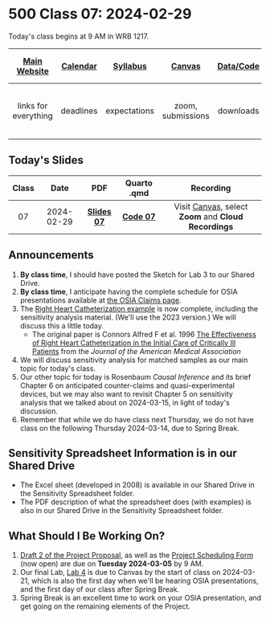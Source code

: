 # 500 Class 07: 2024-02-29

Today's class begins at 9 AM in WRB 1217.

[Main Website](https://thomaselove.github.io/500-2024/) | [Calendar](https://thomaselove.github.io/500-2024/calendar.html) | [Syllabus](https://thomaselove.github.io/500-syllabus-2024) | [Canvas](https://canvas.case.edu) | [Data/Code](https://github.com/THOMASELOVE/500-data) |  [Sources](https://github.com/THOMASELOVE/500-sources) | For help, email
:-----------: | :--------------: | :----------: | :---------: | :-------------: | :------: | :-----------: 
links for everything | deadlines | expectations | zoom, submissions | downloads | to read | `500-help` at `case` dot `edu`

## Today's Slides

Class | Date | PDF | Quarto .qmd | Recording
:---: | :--------: | :------: | :------: | :-------------:
07 | 2024-02-29 | **[Slides 07](https://github.com/THOMASELOVE/500-slides-2024/blob/main/500_slides07.pdf)** | **[Code 07](https://github.com/THOMASELOVE/500-slides-2024/blob/main/500_slides07.qmd)** | Visit [Canvas](https://canvas.case.edu/), select **Zoom** and **Cloud Recordings**

## Announcements

1. **By class time**, I should have posted the Sketch for Lab 3 to our Shared Drive.
2. **By class time**, I anticipate having the complete schedule for OSIA presentations available at [the OSIA Claims page](https://github.com/THOMASELOVE/500-osia-2024/blob/main/README.md).
3. The [Right Heart Catheterization example](https://github.com/THOMASELOVE/500-data/tree/master/rhc) is now complete, including the sensitivity analysis material. (We'll use the 2023 version.) We will discuss this a little today. 
    - The original paper is Connors Alfred F et al. 1996 [The Effectiveness of Right Heart Catheterization in the Initial Care of Critically Ill Patients](https://github.com/THOMASELOVE/500-classes-2023/blob/main/sources/articles/Connors%20et%20al%201996%20JAMA%20The%20Right%20Heart%20Catheterization%20Study.pdf) from the *Journal of the American Medical Association*
4. We will discuss sensitivity analysis for matched samples as our main topic for today's class.
5. Our other topic for today is Rosenbaum *Causal Inference* and its brief Chapter 6 on anticipated counter-claims and quasi-experimental devices, but we may also want to revisit Chapter 5 on sensitivity analysis that we talked about on 2024-03-15, in light of today's discussion.
6. Remember that while we do have class next Thursday, we do not have class on the following Thursday 2024-03-14, due to Spring Break.

## Sensitivity Spreadsheet Information is in our Shared Drive

- The Excel sheet (developed in 2008) is available in our Shared Drive in the Sensitivity Spreadsheet folder.
- The PDF description of what the spreadsheet does (with examples) is also in our Shared Drive in the Sensitivity Spreadsheet folder.

## What Should I Be Working On?

1. [Draft 2 of the Project Proposal](https://thomaselove.github.io/500-2024/proj500.html#the-project-proposal), as well as the [Project Scheduling Form](https://bit.ly/500-project-schedule-2024) (now open) are due on **Tuesday 2024-03-05** by 9 AM.
2. Our final Lab, [Lab 4](https://thomaselove.github.io/500-2024/lab4.html) is due to Canvas by the start of class on 2024-03-21, which is also the first day when we'll be hearing OSIA presentations, and the first day of our class after Spring Break.
3. Spring Break is an excellent time to work on your OSIA presentation, and get going on the remaining elements of the Project.
